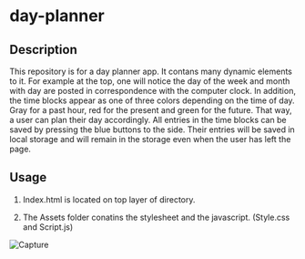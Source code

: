 # day-planner

## Description
This repository is for a day planner app. It contans many dynamic elements to it. For example at the top, one will notice the day of the week and month with day are posted in correspondence with the computer clock. In addition, the time blocks appear as one of three colors depending on the time of day. Gray for a past hour, red for the present and green for the future. That way, a user can plan their day accordingly. All entries in the time blocks can be saved by pressing the blue buttons to the side. Their entries will be saved in local storage and will remain in the storage even when the user has left the page.

## Usage

1. Index.html is located on top layer of directory.

2. The Assets folder conatins the stylesheet and the javascript. (Style.css and Script.js)


![Capture](https://user-images.githubusercontent.com/81829274/123346490-4b53b400-d50d-11eb-92a0-96e32fa3a1e8.PNG)
